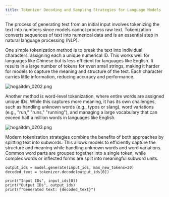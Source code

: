 ```yaml
---
title: Tokenizer Decoding and Sampling Strategies for Language Models
---
```



The process of generating text from an initial input involves tokenizing the text into numbers since models cannot process raw text. Tokenization converts sequences of text into numerical data and is an essential step in natural language processing (NLP).

One simple tokenization method is to break the text into individual characters, assigning each a unique numerical ID. This works well for languages like Chinese but is less efficient for languages like English. It results in a large number of tokens for even small strings, making it harder for models to capture the meaning and structure of the text. Each character carries little information, reducing accuracy and performance.

![hogaitdm_0202.png]({{site.baseurl}}/_posts/hogaitdm_0202.png)

Another method is word-level tokenization, where entire words are assigned unique IDs. While this captures more meaning, it has its own challenges, such as handling unknown words (e.g., typos or slang), word variations (e.g., "run," "runs," "running"), and managing a large vocabulary that can exceed half a million words in languages like English.

![hogaitdm_0203.png]({{site.baseurl}}/_posts/hogaitdm_0203.png)

Modern tokenization strategies combine the benefits of both approaches by splitting text into subwords. This allows models to efficiently capture the structure and meaning while handling unknown words and word variations. Common word parts are grouped together into a single token, while complex words or inflected forms are split into meaningful subword units.


```Python3
output_ids = model.generate(input_ids, max_new_tokens=20)
decoded_text = tokenizer.decode(output_ids[0])

print("Input IDs", input_ids[0])
print("Output IDs", output_ids)
print(f"Generated text: {decoded_text}")
```
